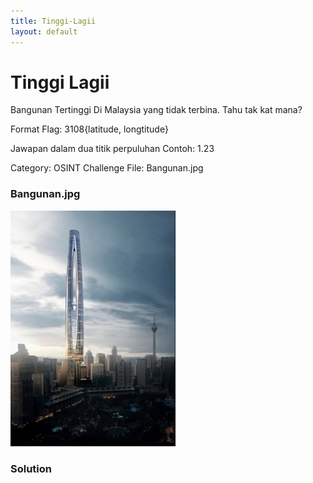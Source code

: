```yaml
---
title: Tinggi-Lagii
layout: default
---
```


# Tinggi Lagii

Bangunan Tertinggi Di Malaysia yang tidak terbina. Tahu tak kat mana?

Format Flag: 3108{latitude, longtitude}

Jawapan dalam dua titik perpuluhan
Contoh: 1.23

Category: OSINT
Challenge File: Bangunan.jpg

### Bangunan.jpg

<img src="Bangunan.jpg" alt="Bangunan" style="width: auto; height: 70%;">

### Solution


